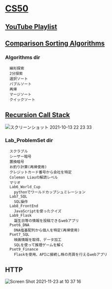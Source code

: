 # [CS50](https://cs50.jp/)
## [YouTube Playlist](https://youtube.com/playlist?list=PLkxRaGG5EB7pF5cnc4UBra8TVxsufn7zT&si=iA7_LG360f1TaxGt)
## [Comparison Sorting Algorithms](https://www.cs.usfca.edu/~galles/visualization/ComparisonSort.html)

### Algorithms dir
```
  線形探索
  2分探索
  選択ソート
  バブルソート
  再帰
  マージソート
  クイックソート
```
## [Recursion Call Stack](https://www.youtube.com/watch?v=aCPkszeKRa4&list=PLkxRaGG5EB7pF5cnc4UBra8TVxsufn7zT&index=23)
![スクリーンショット 2021-10-13 22 23 33](https://user-images.githubusercontent.com/70265286/137142212-043f1779-70c3-4b6a-86ba-64b31a7363f6.jpg)

### Lab_ProblemSet dir
```
  スクラブル
  シーザー暗号
  置換暗号
  お釣り計算(再帰使用)
  クレジットカード番号から会社を特定
  Coleman Liauの解読レベル
  マリオ
  Lab6_World_Cup
    pythonでワールドカップシュミレーション
  Lab7_SQL
    SQL操作
  Lab8_FrontEnd
    JavaScriptを使ったクイズ
  Lab9_Flask
    誕生日等の情報を投稿できるwebアプリ
  Pset6_DNA
    DNA塩基配列から個人を特定(再帰使用)
  Pset7_SQL
    映画情報を取得、データ加工
    SQLを使って推理ゲームを解く
  Pset9_Finance
    Flaskを使用、APIに接続し株の売買を行えるwebアプリ
```
## HTTP
![Screen Shot 2021-11-23 at 10 37 16](https://user-images.githubusercontent.com/70265286/142959796-b60174a3-b52c-45b1-abb2-f402dd9976ff.jpg)
